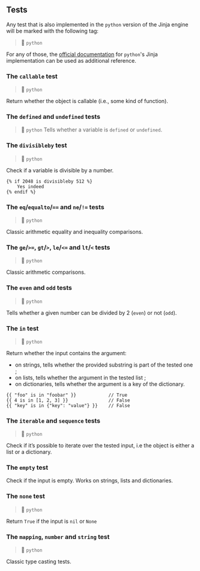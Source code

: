 ## Tests

Any test that is also implemented in the `python` version of the Jinja engine will be marked with the following tag:

> 🐍 `python`

For any of those, the [official documentation](https://jinja.palletsprojects.com/en/3.1.x/templates/#list-of-builtin-tests) for `python`'s Jinja implementation can be used as additional reference.

### The `callable` test
> 🐍 `python`

Return whether the object is callable (i.e., some kind of function).

### The `defined` and `undefined` tests
> 🐍 `python`
Tells whether a variable is `defined` or `undefined`.

### The `divisibleby` test
> 🐍 `python`

Check if a variable is divisible by a number.
```
{% if 2048 is divisibleby 512 %}
    Yes indeed
{% endif %}
```

### The `eq`/`equalto`/`==` and `ne`/`!=` tests
> 🐍 `python`

Classic arithmetic equality and inequality comparisons.

### The `ge`/`>=`, `gt`/`>`, `le`/`<=` and `lt`/`<` tests
> 🐍 `python`

Classic arithmetic comparisons.

### The `even` and `odd` tests
> 🐍 `python`

Tells whether a given number can be divided by 2 (`even`) or not (`odd`).

### The `in` test
> 🐍 `python`

Return whether the input contains the argument:
* on strings, tells whether the provided substring is part of the tested one ;
* on lists, tells whether the argument in the tested list ;
* on dictionaries, tells whether the argument is a key of the dictionary.
```
{{ "foo" is in "foobar" }}            // True
{{ 4 is in [1, 2, 3] }}               // False
{{ "key" is in {"key": "value"} }}    // False
```

### The `iterable` and `sequence` tests
> 🐍 `python`

Check if it’s possible to iterate over the tested input, i.e the object is either a list or a dictionary.

### The `empty` test
Check if the input is empty. Works on strings, lists and dictionaries.

### The `none` test
> 🐍 `python`

Return `True` if the input is `nil` or `None`

### The `mapping`, `number` and `string`  test
> 🐍 `python`

Classic type casting tests.
